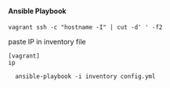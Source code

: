 #### Ansible Playbook

```vagrant ssh -c "hostname -I" | cut -d' ' -f2```

paste IP in inventory file
```
[vagrant]
ip
```

```   ansible-playbook -i inventory config.yml ```